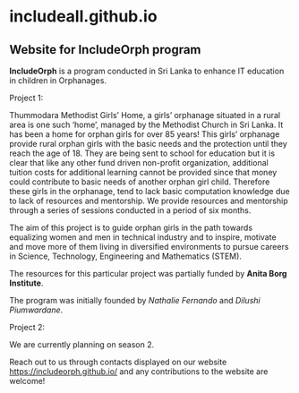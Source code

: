 # includeall.github.io

## Website for IncludeOrph program

**__IncludeOrph__** is a program conducted in Sri Lanka to enhance IT education in children in Orphanages.

Project 1:

Thummodara Methodist Girls’ Home, a girls’ orphanage situated in a rural area is one such ‘home’, managed by the Methodist Church in Sri Lanka. It has been a home for orphan girls for over 85 years! This girls’ orphanage provide rural orphan girls with the basic needs and the protection until they reach the age of 18. They are being sent to school for education but it is clear that like any other fund driven non-profit organization, additional tuition costs for additional learning cannot be provided since that money could contribute to basic needs of another orphan girl child. Therefore these girls in the orphanage, tend to lack basic computation knowledge due to lack of resources and mentorship. We provide resources and mentorship through a series of sessions conducted in a period of six months.

The aim of this project is to guide orphan girls in the path towards equalizing women and men in technical industry and to inspire, motivate and move more of them living in diversified environments to pursue careers in Science, Technology, Engineering and Mathematics (STEM). 

The resources for this particular project was partially funded by **__Anita Borg Institute__**.

The program was initially founded by _Nathalie Fernando_ and _Dilushi Piumwardane_.

Project 2:

We are currently planning on season 2. 

Reach out to us through contacts displayed on our website https://includeorph.github.io/ and any contributions to the website are welcome!
